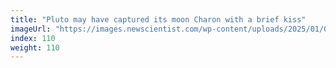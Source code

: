 ```yaml
---
title: "Pluto may have captured its moon Charon with a brief kiss"
imageUrl: "https://images.newscientist.com/wp-content/uploads/2025/01/03161027/SEI_234849194.jpg?width=788"
index: 110
weight: 110
---
```

